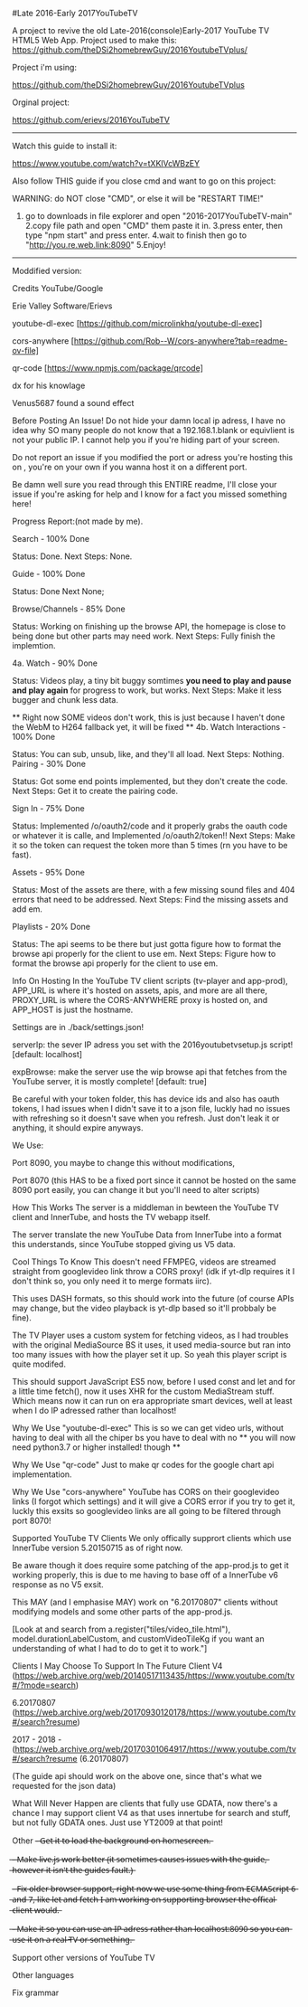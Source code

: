 #Late 2016-Early 2017YouTubeTV

A project to revive the old Late-2016(console)Early-2017 YouTube TV HTML5 Web App. Project used to make this: https://github.com/theDSi2homebrewGuy/2016YoutubeTVplus/

Project i'm using:

https://github.com/theDSi2homebrewGuy/2016YoutubeTVplus

Orginal project:

https://github.com/erievs/2016YouTubeTV

---------------------------------------------------------------------------------------------------------------------

Watch this guide to install it:

https://www.youtube.com/watch?v=tXKlVcWBzEY

Also follow THIS guide if you close cmd and want to go on this project:

WARNING: do NOT close "CMD", or else it will be "RESTART TIME!"

1. go to downloads in file explorer and open "2016-2017YouTubeTV-main"
2.copy file path and open "CMD" them paste it in.
3.press enter, then type "npm start" and press enter.
4.wait to finish then go to "http://you.re.web.link:8090"
5.Enjoy!


------------------------------------------------------------------------------------------------------------------
Moddified version:

Credits
YouTube/Google

Erie Valley Software/Erievs

youtube-dl-exec [https://github.com/microlinkhq/youtube-dl-exec]

cors-anywhere [https://github.com/Rob--W/cors-anywhere?tab=readme-ov-file]

qr-code [https://www.npmjs.com/package/qrcode]

dx for his knowlage

Venus5687 found a sound effect

Before Posting An Issue!
Do not hide your damn local ip adress, I have no idea why SO many people do not know that a 192.168.1.blank or equivlient is not your public IP. I cannot help you if you're hiding part of your screen.

Do not report an issue if you modified the port or adress you're hosting this on , you're on your own if you wanna host it on a different port.

Be damn well sure you read through this ENTIRE readme, I'll close your issue if you're asking for help and I know for a fact you missed something here!

Progress Report:(not made by me).

Search - 100% Done

Status: Done. Next Steps: None.

Guide - 100% Done

Status: Done Next None;

Browse/Channels - 85% Done

Status: Working on finishing up the browse API, the homepage is close to being done but other parts may need work. Next Steps: Fully finish the implemtion.

4a. Watch - 90% Done

Status: Videos play, a tiny bit buggy somtimes **you need to play and pause and play again** for progress to work, but works.
Next Steps: Make it less bugger and chunk less data.

** Right now SOME videos don't work, this is just because I haven't done the WebM to H264 fallback yet, it will be fixed **
4b. Watch Interactions - 100% Done

Status: You can sub, unsub, like, and they'll all load.
Next Steps: Nothing.
Pairing - 30% Done

Status: Got some end points implemented, but they don't create the code. Next Steps: Get it to create the pairing code.

Sign In - 75% Done

Status: Implemented /o/oauth2/code and it properly grabs the oauth code or whatever it is calle, and Implemented /o/oauth2/token!! Next Steps: Make it so the token can request the token more than 5 times (rn you have to be fast).

Assets - 95% Done

Status: Most of the assets are there, with a few missing sound files and 404 errors that need to be addressed. Next Steps: Find the missing assets and add em.

Playlists - 20% Done

Status: The api seems to be there but just gotta figure how to format the browse api properly for the client to use em. Next Steps: Figure how to format the browse api properly for the client to use em.

Info On Hosting
In the YouTube TV client scripts (tv-player and app-prod), APP_URL is where it's hosted on assets, apis, and more are all there, PROXY_URL is where the CORS-ANYWHERE proxy is hosted on, and APP_HOST is just the hostname.

Settings are in ./back/settings.json!

serverIp: the sever IP adress you set with the 2016youtubetvsetup.js script! [default: localhost]

expBrowse: make the server use the wip browse api that fetches from the YouTube server, it is mostly complete! [default: true]

Be careful with your token folder, this has device ids and also has oauth tokens, I had issues when I didn't save it to a json file, luckly had no issues with refreshing so it doesn't save when you refresh. Just don't leak it or anything, it should expire anyways.

We Use:

Port 8090, you maybe to change this without modifications,

Port 8070 (this HAS to be a fixed port since it cannot be hosted on the same 8090 port easily, you can change it but you'll need to alter scripts)

How This Works
The server is a middleman in bewteen the YouTube TV client and InnerTube, and hosts the TV webapp itself.

The server translate the new YouTube Data from InnerTube into a format this understands, since YouTube stopped giving us V5 data.

Cool Things To Know
This doesn't need FFMPEG, videos are streamed straight from googlevideo link throw a CORS proxy! (idk if yt-dlp requires it I don't think so, you only need it to merge formats iirc).

This uses DASH formats, so this should work into the future (of course APIs may change, but the video playback is yt-dlp based so it'll probbaly be fine).

The TV Player uses a custom system for fetching videos, as I had troubles with the original MediaSource BS it uses, it used media-source but ran into too many issues with how the player set it up. So yeah this player script is quite modifed.

This should support JavaScript ES5 now, before I used const and let and for a little time fetch(), now it uses XHR for the custom MediaStream stuff. Which means now it can run on era appropriate smart devices, well at least when I do IP adressed rather than localhost!

Why We Use "youtube-dl-exec"
This is so we can get video urls, without having to deal with all the chiper bs you have to deal with no ** you will now need python3.7 or higher installed! though **

Why We Use "qr-code"
Just to make qr codes for the google chart api implementation.

Why We Use "cors-anywhere"
YouTube has CORS on their googlevideo links (I forgot which settings) and it will give a CORS error if you try to get it, luckly this exsits so googlevideo links are all going to be filtered through port 8070!

Supported YouTube TV Clients
We only offically supprort clients which use InnerTube version 5.20150715 as of right now.

Be aware though it does require some patching of the app-prod.js to get it working properly, this is due to me having to base off of a InnerTube v6 response as no V5 exsit.

This MAY (and I emphasise MAY) work on "6.20170807" clients without modifying models and some other parts of the app-prod.js.

[Look at and search from a.register("tiles/video_tile.html"), model.durationLabelCustom, and customVideoTileKg if you want an understanding of what I had to do to get it to work."]

Clients I May Choose To Support In The Future
Client V4 (https://web.archive.org/web/20140517113435/https://www.youtube.com/tv#/?mode=search)

6.20170807 (https://web.archive.org/web/20170930120178/https://www.youtube.com/tv#/search?resume)

2017 - 2018 -(https://web.archive.org/web/20170301064917/https://www.youtube.com/tv#/search?resume (6.20170807)

(The guide api should work on the above one, since that's what we requested for the json data)

What Will Never Happen are clients that fully use GDATA, now there's a chance I may support client V4 as that uses innertube for search and stuff, but not fully GDATA ones. Just use YT2009 at that point!

Other
-̶ ̶G̶e̶t̶ ̶i̶t̶ ̶t̶o̶ ̶l̶o̶a̶d̶ ̶t̶h̶e̶ ̶b̶a̶c̶k̶g̶r̶o̶u̶n̶d̶ ̶o̶n̶ ̶h̶o̶m̶e̶s̶c̶r̶e̶e̶n̶.̶

̶-̶ ̶M̶a̶k̶e̶ ̶l̶i̶v̶e̶.̶j̶s̶ ̶w̶o̶r̶k̶ ̶b̶e̶t̶t̶e̶r̶ ̶(̶i̶t̶ ̶s̶o̶m̶e̶t̶i̶m̶e̶s̶ ̶c̶a̶u̶s̶e̶s̶ ̶i̶s̶s̶u̶e̶s̶ ̶w̶i̶t̶h̶ ̶t̶h̶e̶ ̶g̶u̶i̶d̶e̶,̶ ̶h̶o̶w̶e̶v̶e̶r̶ ̶i̶t̶ ̶i̶s̶n̶'̶t̶ ̶t̶h̶e̶ ̶g̶u̶i̶d̶e̶s̶ ̶f̶a̶u̶l̶t̶.̶)̶

-̶ ̶F̶i̶x̶ ̶o̶l̶d̶e̶r̶ ̶b̶r̶o̶w̶s̶e̶r̶ ̶s̶u̶p̶p̶o̶r̶t̶,̶ ̶r̶i̶g̶h̶t̶ ̶n̶o̶w̶ ̶w̶e̶ ̶u̶s̶e̶ ̶s̶o̶m̶e̶ ̶t̶h̶i̶n̶g̶ ̶f̶r̶o̶m̶ ̶E̶C̶M̶A̶S̶c̶r̶i̶p̶t̶ ̶6̶ ̶a̶n̶d̶ ̶7̶,̶ ̶l̶i̶k̶e̶ ̶l̶e̶t̶ ̶a̶n̶d̶ ̶f̶e̶t̶c̶h̶ ̶I̶ ̶a̶m̶ ̶w̶o̶r̶k̶i̶n̶g̶ ̶o̶n̶ ̶s̶u̶p̶p̶o̶r̶t̶i̶n̶g̶ ̶b̶r̶o̶w̶s̶e̶r̶ ̶t̶h̶e̶ ̶o̶f̶f̶i̶c̶a̶l̶ ̶c̶l̶i̶e̶n̶t̶ ̶w̶o̶u̶l̶d̶.̶

̶-̶ ̶M̶a̶k̶e̶ ̶i̶t̶ ̶s̶o̶ ̶y̶o̶u̶ ̶c̶a̶n̶ ̶u̶s̶e̶ ̶a̶n̶ ̶I̶P̶ ̶a̶d̶r̶e̶s̶s̶ ̶r̶a̶t̶h̶e̶r̶ ̶t̶h̶a̶n̶ ̶l̶o̶c̶a̶l̶h̶o̶s̶t̶:̶8̶0̶9̶0̶ ̶s̶o̶ ̶y̶o̶u̶ ̶c̶a̶n̶ ̶u̶s̶e̶ ̶i̶t̶ ̶o̶n̶ ̶a̶ ̶r̶e̶a̶l̶ ̶T̶V̶ ̶o̶r̶ ̶s̶o̶m̶e̶t̶h̶i̶n̶g̶.̶

Support other versions of YouTube TV

Other languages

Fix grammar
